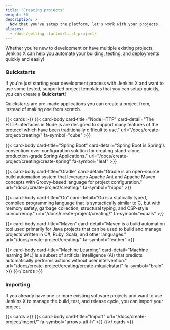 ```yaml
---
title: "Creating projects"
weight: 30
description: >
  Now that you've setup the platform, let's work with your projects.
aliases:
  - /docs/getting-started/first-project/
---
```


Whether you're new to development or have multiple existing projects, Jenkins X can help you automate your building, testing, and deployments quickly and easily!

### Quickstarts

If you're just starting your development process with Jenkins X and want to use some tested, supported project templates that you can setup quickly, you can create a **Quickstart**!

Quickstarts are pre-made applications you can create a project from, instead of making one from scratch.

{{< cards >}}
  {{< card-body card-title="Node HTTP" card-detail="The HTTP interfaces in Node.js are designed to support many features of the protocol which have been traditionally difficult to use." url="/docs/create-project/creating/" fa-symbol="cube" >}}

  {{< card-body card-title="Spring Boot" card-detail="Spring Boot is Spring's convention-over-configuration solution for creating stand-alone, production-grade Spring Applications." url="/docs/create-project/creating/create-spring" fa-symbol="leaf" >}}

  {{< card-body card-title="Gradle" card-detail="Gradle is an open-source build automation system that leverages Apache Ant and Apache Maven concepts with Groovy-based language for project configuration." url="/docs/create-project/creating/" fa-symbol="hippo" >}}

  {{< card-body card-title="Go" card-detail="Go is a statically typed, compiled programming language that is syntactically similar to C, but with memory safety, garbage collection, structural typing, and CSP-style concurrency." url="/docs/create-project/creating/" fa-symbol="equals" >}}

  {{< card-body card-title="Maven" card-detail="Maven is a build automation tool used primarily for Java projects that can be used to build and manage projects written in C#, Ruby, Scala, and other languages." url="/docs/create-project/creating/" fa-symbol="feather" >}}

  {{< card-body card-title="Machine Learning" card-detail="Machine learning (ML) is a subset of artificial intelligence (AI) that predicts automatically performs actions without user intervention." url="/docs/create-project/creating/create-mlquickstart" fa-symbol="brain" >}}
{{</ cards >}}

### Importing

If you already have one or more existing software projects and want to use Jenkins X to manage the build, test, and release cycle, you can import your project. 

{{< cards >}}
  {{< card-body card-title="Import" url="/docs/create-project/import/" fa-symbol="arrows-alt-h" >}}
{{</ cards >}}